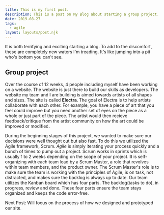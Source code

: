 ```yaml
---
title: This is my first post.
description: This is a post on My Blog about starting a group project.
date: 2019-08-27
tags:
  - agile
layout: layouts/post.njk
---
```


It is both terrifying and exciting starting a blog. To add to the discomfort, these are completely new waters I'm treading. It's like jumping into a pit who's bottom you can't see.

## Group project

Over the course of 12 weeks, 4 people including myself have been working on a website. The website is just there to build our skills as developers. The website my team and I are building is aimed towards artists of all shapes and sizes. The site is called **Electra**. The goal of Electra is to help artists collaborate with each other. For example, you have a piece of art that you feel could improve but you need another set of eyes on the piece as a whole or just part of the piece. The artist would then recieve feedback/critique from the artist community on how the art could be improved or modified.

During the beginning stages of this project, we wanted to make sure our decisions were well thought out but also fast. To do this we utilized the Agile framework, Scrum. _Agile_ is simply iterating your process quickly and a bunch of times to pump out a project. Scrum works in sprints which is usually 1 to 2 weeks depending on the scope of your project. It is self-organizing with each team lead by a Scrum Master, a role that revolves within team members, and the product owner. The Scrum Master's role is to make sure the team is working with the principles of Agile, is on task, not distracted, and makes sure the backlog is always up to date. Our team utilizes the Kanban board which has four parts. The backlog(tasks to do), in progress, review and done. These four parts ensure the team stays organized and keeps the code error-free.

Next Post: Will focus on the process of how we designed and prototyped our site.
